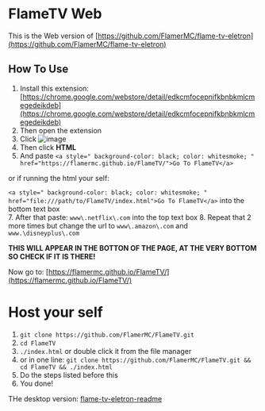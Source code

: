 # FlameTV Web
This is the Web version of [https://github.com/FlamerMC/flame-tv-eletron](https://github.com/FlamerMC/flame-tv-eletron) 

## How To Use
1. Install this extension: [https://chrome.google.com/webstore/detail/edkcmfocepnifkbnbkmlcmegedeikdeb](https://chrome.google.com/webstore/detail/edkcmfocepnifkbnbkmlcmegedeikdeb)
2. Then open the extension
3. Click  ![image](https://github.com/user-attachments/assets/826ff859-ec5f-4213-bb43-c296a8a7ab4f)
4. Then click **HTML**
5. And paste
`<a style="
background-color: black;
color: whitesmoke;
" href="https://flamermc.github.io/FlameTV/">Go To FlameTV</a>`

or if running the html your self:

`<a style="
background-color: black;
color: whitesmoke;
" href="file:///path/to/FlameTV/index.html">Go To FlameTV</a>` into the bottom text box  
7. After that paste: `www\.netflix\.com` into the top text box
8. Repeat that 2 more times but change the url to `www\.amazon\.com` and `www.\disneyplus\.com`

**THIS WILL APPEAR IN THE BOTTON OF THE PAGE, AT THE VERY BOTTOM SO CHECK IF IT IS THERE!**

Now go to: [https://flamermc.github.io/FlameTV/](https://flamermc.github.io/FlameTV/)
# Host your self
1. `git clone https://github.com/FlamerMC/FlameTV.git`
2. `cd FlameTV`
3. `./index.html` or double click it from the file manager
4. or in one line: `git clone https://github.com/FlamerMC/FlameTV.git && cd FlameTV && ./index.html`
5. Do the steps listed before this
6. You done!

THe desktop version: [flame-tv-eletron-readme](https://github.com/FlamerMC/flame-tv-eletron/blob/main/README.md)
